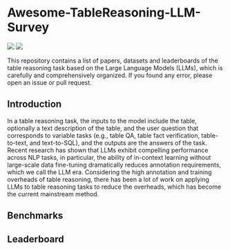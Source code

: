 # Awesome-TableReasoning-LLM-Survey
![](https://img.shields.io/badge/Status-building-brightgreen) ![](https://img.shields.io/badge/PRs-Welcome-red)

This repository contains a list of papers, datasets and leaderboards of the table reasoning task based on the Large Language Models (LLMs), which is carefully and comprehensively organized. 
If you found any error, please open an issue or pull request.

## Introduction

In a table reasoning task, the inputs to the model include the table, optionally a text description of the table, and the user question that corresponds to variable tasks (e.g., table QA, table fact verification, table-to-text, and text-to-SQL), and the outputs are the answers of the task.
Recent research has shown that LLMs exhibit compelling performance across NLP tasks, in particular, the ability of in-context learning without large-scale data fine-tuning dramatically reduces annotation requirements, which we call the LLM era.
Considering the high annotation and training overheads of table reasoning, there has been a lot of work on applying LLMs to table reasoning tasks to reduce the overheads, which has become the current mainstream method.

## Benchmarks

## Leaderboard
